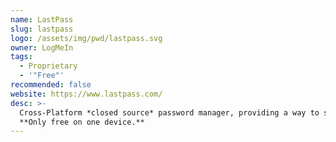 ```yaml
---
name: LastPass
slug: lastpass
logo: /assets/img/pwd/lastpass.svg
owner: LogMeIn
tags:
  - Proprietary
  - '"Free"'
recommended: false
website: https://www.lastpass.com/
desc: >-
  Cross-Platform *closed source* password manager, providing a way to store your login credentials, such as passwords, IDs and much more.
  **Only free on one device.**
---
```

